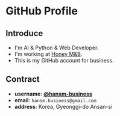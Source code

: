 
# GitHub Profile

## Introduce

- I'm AI & Python & Web Developer.
- I'm working at [Honey M&B](https://github.com/HoneyMnB).
- This is my GitHub account for business.

## Contract

- **username**: **[@hansm-business](https://github.com/hansm-business)**
- **email**: `hansm.business@gmail.com`
- **address**: Korea, Gyeonggi-do Ansan-si

<!---
- 👋 Hi, I’m @hansm-business
- 👀 I’m interested in ...
- 🌱 I’m currently learning ...
- 💞️ I’m looking to collaborate on ...
- 📫 How to reach me ...
--->

<!---
hansm-business/hansm-business is a ✨ special ✨ repository because its `README.md` (this file) appears on your GitHub profile.
You can click the Preview link to take a look at your changes.
--->
